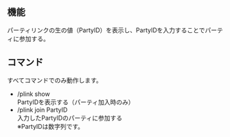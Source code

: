 ﻿##  機能  
パーティリンクの生の値（PartyID）を表示し、PartyIDを入力することでパーティに参加する。

##  コマンド  
すべてコマンドでのみ動作します。  
* /plink show  
 PartyIDを表示する（パーティ加入時のみ）  
* /plink join PartyID  
 入力したPartyIDのパーティに参加する  
 ※PartyIDは数字列です。
